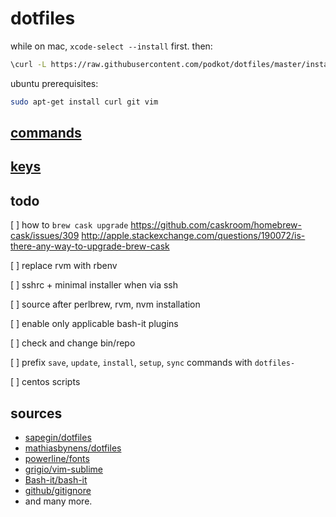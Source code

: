# dotfiles

while on mac, `xcode-select --install` first. then:

```bash
\curl -L https://raw.githubusercontent.com/podkot/dotfiles/master/install | bash
```

ubuntu prerequisites:

```bash
sudo apt-get install curl git vim
```

## [commands](COMMANDS.md)

## [keys](KEYS.md)

## todo

[ ] how to `brew cask upgrade`
https://github.com/caskroom/homebrew-cask/issues/309
http://apple.stackexchange.com/questions/190072/is-there-any-way-to-upgrade-brew-cask

[ ] replace rvm with rbenv

[ ] sshrc + minimal installer when via ssh

[ ] source after perlbrew, rvm, nvm installation

[ ] enable only applicable bash-it plugins

[ ] check and change bin/repo

[ ] prefix `save`, `update`, `install`, `setup`, `sync` commands with `dotfiles-`

[ ] centos scripts

## sources

- [sapegin/dotfiles](https://github.com/sapegin/dotfiles)
- [mathiasbynens/dotfiles](https://github.com/mathiasbynens/dotfiles)
- [powerline/fonts](https://github.com/powerline/fonts)
- [grigio/vim-sublime](https://github.com/grigio/vim-sublime)
- [Bash-it/bash-it](https://github.com/Bash-it/bash-it)
- [github/gitignore](https://github.com/github/gitignore)
- and many more.

